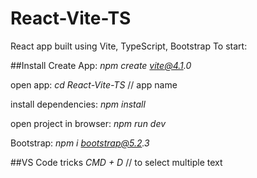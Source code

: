 # React-Vite-TS

React app built using Vite, TypeScript, Bootstrap
To start:

##Install
Create App:
_npm create vite@4.1.0_

open app:
_cd React-Vite-TS_ // app name

install dependencies:
_npm install_

open project in browser:
_npm run dev_

Bootstrap:
_npm i bootstrap@5.2.3_

##VS Code tricks
_CMD + D_ // to select multiple text
